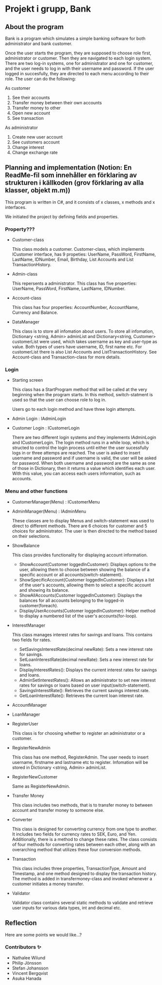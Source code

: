 # Projekt i grupp, Bank
## About the program
Bank is a program which simulates a simple banking software for both administrator and bank customer.

Once the user starts the program, they are supposed to choose role first, administrator or customer. Then they are navigated to each login system. There are two log-in systems, one for administrator and one for customer, and the user needs to log in with their username and password.
If the user logged in succesfully, they are directed to each menu according to their role. The user can do the following:

As customer
1. See their accounts
2. Transfer money between their own accounts
3. Transfer money to other
4. Open new account
5. See transaction

As administrator
1. Create new user account
2. See customers account
3. Change interest
4. Change exchange rate

## Planning and implementation (Notion: En ReadMe-fil som innehåller en förklaring av strukturen i källkoden (grov förklaring av alla klasser, objekt m.m))

This program is written in C#, and it consists of x classes, x methods and x interfaces. 

We initiated the project by defining fields and properties.

### Property???
* Customer-class

  This class models a customer. Customer-class, which implements ICustomer interface, has 9 propeties: UserName, PassWord, FirstName, LastName, IDNumber, Email, Birthday, List <Account> Accounts and List <Transaction> TransactionHistory.
  
* Admin-class

  This repersents a administrator. This class has five properties: UserName, PassWord, FirstName, LastName, IDNumber.

* Account-class

  This class has four properties: AccountNumber, AccountName, Currency and Balance. 
  
* DataManager

  This class is to store all infomation about users. To store all infomation, Dictionary <string, Admin> adminList and Dictionary<string, Customer> customerList were used, which takes username as key and user-type as value. Both types of users have username, ID, first name etc. For customerList there is also List<Account> Accounts and List<Transaction>TransactionHistory. See Account-class and Transaction-class for more details.

### Login
  
* Starting screen

  This class has a StartProgram method that will be called at the very beginning when the program starts. In this method, switch-statment is used so that the user can choose role to log in.

  Users go to each login method and have three login attempts. 
* Admin Login : IAdminLogin
* Customer Login : ICustomerLogin

  There are two different login systems and they implements IAdminLogin and ICustomerLogin. The login method runs in a while loop, which is structed to control the login process until either the user sucessfully logs in or three attemps are reached. The user is asked to insert username and password and if username is valid, the user will be asked for password. When both username and password are the same as one of those in Dictionary, then it returns a value which identifies each user. With this value, you can access each users information, such as accounts.

### Menu and other functions

* CustomerManager(Menu) : ICustomerMenu
* AdminManager(Menu) : IAdminMenu

  These classes are to display Menus and switch-statement was used to direct to different methods. There are 6 choices for customer and 5 choices for administrator. The user is then directed to the method based on their selections.

* ShowBalance

  This class provides functionality for displaying account information.

  * ShowAccount(Customer loggedInCustomer): Displays options to the user, allowing them to choose between showing the balance of a specific account or all accounts(switch-statement).
  * ShowSpecificAccount(Customer loggedInCustomer): Displays a list of the user's accounts, allowing them to select a specific account and showing its balance.
  * ShowAllAccounts(Customer loggedInCustomer): Displays the balances for all accounts belonging to the logged-in customer(foreach).
  * DisplayUserAccounts(Customer loggedInCustomer): Helper method to display a numbered list of the user's accounts(for-loop).

* InterestManager

  This class manages interest rates for savings and loans. This contains two fields for rates.
  
  * SetSavingsInterestRate(decimal newRate): Sets a new interest rate for savings.
  * SetLoanInterestRate(decimal newRate): Sets a new interest rate for loans.
  * DisplayInterestRates(): Displays the current interest rates for savings and loans.
  * AdminSetInterestRates(): Allows an administrator to set new interest rates for savings or loans based on user input(switch-statement).
  * SavingsInterestRate(): Retrieves the current savings interest rate.
  * GetLoanInterestRate(): Retrieves the current loan interest rate.
  
* AccountManager
  
* LoanManager
  
* RegisterUser

  This class is for choosing whether to register an administrator or a customer.
   
* RegisterNewAdmin

  This class has one method, RegisterAdmin. The user needs to insert username, firstname and lastname etc to register. Infomation will be stored in Dictionary <string, Admin> adminList.

 * RegisterNewCustomer

   Same as RegisterNewAdmin.

* Transfer Money

  This class includes two methods, that is to transfer money to between account and transfer money to someone else.

* Converter

  This class is designed for converting currency from one type to another. It includes two fields for currency rates to SEK, Euro, and Yen. Additionally, there is a method to change these rates. The class consists of four methods for converting rates between each other, along with an overarching method that utilizes these four conversion methods.

* Transaction

  This class includes three properties, TransactionType, Amount and Timestamp, and one method designed to display the transaction history. The method is added in transfermoney-class and invoked whenever a customer initiates a money transfer.

* Validator

  Validator class contains several static methods to validate and retrieve user inputs for various data types, int and decimal etc.



## Reflection
Here are some points we would like...?



### Contributors ✨
* Nathalee Wilund
* Philip Jönsson
* Stefan Johansson
* Vincent Bergqvist
* Asuka Hanada
